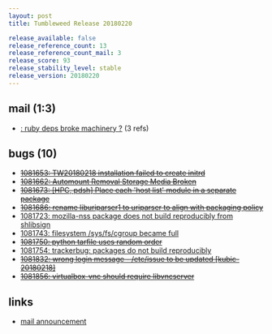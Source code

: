 ```yaml
---
layout: post
title: Tumbleweed Release 20180220

release_available: false
release_reference_count: 13
release_reference_count_mail: 3
release_score: 93
release_stability_level: stable
release_version: 20180220
---
```


## mail (1:3)

- [: ruby deps broke machinery ?](https://lists.opensuse.org/opensuse-factory/2018-02/msg00926.html) (3 refs)

## bugs (10)

<!--more-->

- ~~[1081653: TW20180218 installation failed to create initrd](https://bugzilla.opensuse.org/show_bug.cgi?id=1081653)~~
- ~~[1081662: Automount Removal Storage Media Broken](https://bugzilla.opensuse.org/show_bug.cgi?id=1081662)~~
- ~~[1081673: \[HPC, pdsh\]  Place each 'host list' module in a separate package](https://bugzilla.opensuse.org/show_bug.cgi?id=1081673)~~
- ~~[1081686: rename liburiparser1 to uriparser to align with packaging policy](https://bugzilla.opensuse.org/show_bug.cgi?id=1081686)~~
- [1081723: mozilla-nss package does not build reproducibly from shlibsign](https://bugzilla.opensuse.org/show_bug.cgi?id=1081723)
- [1081743: filesystem /sys/fs/cgroup became full](https://bugzilla.opensuse.org/show_bug.cgi?id=1081743)
- ~~[1081750: python tarfile uses random order](https://bugzilla.opensuse.org/show_bug.cgi?id=1081750)~~
- [1081754: trackerbug: packages do not build reproducibly](https://bugzilla.opensuse.org/show_bug.cgi?id=1081754)
- ~~[1081832: wrong login message - /etc/issue to be updated \[kubic-20180218\]](https://bugzilla.opensuse.org/show_bug.cgi?id=1081832)~~
- ~~[1081856: virtualbox-vnc should require libvncserver](https://bugzilla.opensuse.org/show_bug.cgi?id=1081856)~~



## links

- [mail announcement](https://lists.opensuse.org/opensuse-factory/2018-02/msg00917.html)

